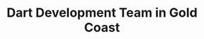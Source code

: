 ---
title: Dart Development Team in Gold Coast
permalink: /landings/locations/gold-coast/developer/dart
technology: Dart
location: Gold Coast
---